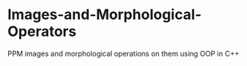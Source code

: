 # Images-and-Morphological-Operators
PPM images and morphological operations on them using OOP in C++
